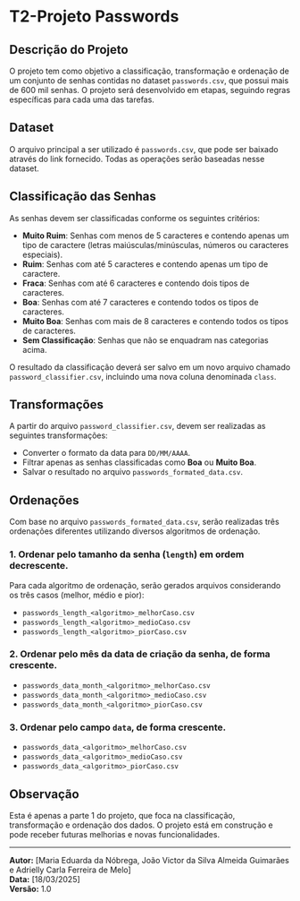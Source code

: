 # T2-Projeto Passwords

## Descrição do Projeto
O projeto tem como objetivo a classificação, transformação e ordenação de um conjunto de senhas contidas no dataset `passwords.csv`, que possui mais de 600 mil senhas. O projeto será desenvolvido em etapas, seguindo regras específicas para cada uma das tarefas.

## Dataset
O arquivo principal a ser utilizado é `passwords.csv`, que pode ser baixado através do link fornecido. Todas as operações serão baseadas nesse dataset.

## Classificação das Senhas
As senhas devem ser classificadas conforme os seguintes critérios:

- **Muito Ruim**: Senhas com menos de 5 caracteres e contendo apenas um tipo de caractere (letras maiúsculas/minúsculas, números ou caracteres especiais).
- **Ruim**: Senhas com até 5 caracteres e contendo apenas um tipo de caractere.
- **Fraca**: Senhas com até 6 caracteres e contendo dois tipos de caracteres.
- **Boa**: Senhas com até 7 caracteres e contendo todos os tipos de caracteres.
- **Muito Boa**: Senhas com mais de 8 caracteres e contendo todos os tipos de caracteres.
- **Sem Classificação**: Senhas que não se enquadram nas categorias acima.

O resultado da classificação deverá ser salvo em um novo arquivo chamado `password_classifier.csv`, incluindo uma nova coluna denominada `class`.

## Transformações
A partir do arquivo `password_classifier.csv`, devem ser realizadas as seguintes transformações:

- Converter o formato da data para `DD/MM/AAAA`.
- Filtrar apenas as senhas classificadas como **Boa** ou **Muito Boa**.
- Salvar o resultado no arquivo `passwords_formated_data.csv`.

## Ordenações
Com base no arquivo `passwords_formated_data.csv`, serão realizadas três ordenações diferentes utilizando diversos algoritmos de ordenação.

### 1. Ordenar pelo tamanho da senha (`length`) em ordem decrescente.
Para cada algoritmo de ordenação, serão gerados arquivos considerando os três casos (melhor, médio e pior):

- `passwords_length_<algoritmo>_melhorCaso.csv`
- `passwords_length_<algoritmo>_medioCaso.csv`
- `passwords_length_<algoritmo>_piorCaso.csv`

### 2. Ordenar pelo mês da data de criação da senha, de forma crescente.
- `passwords_data_month_<algoritmo>_melhorCaso.csv`
- `passwords_data_month_<algoritmo>_medioCaso.csv`
- `passwords_data_month_<algoritmo>_piorCaso.csv`

### 3. Ordenar pelo campo `data`, de forma crescente.
- `passwords_data_<algoritmo>_melhorCaso.csv`
- `passwords_data_<algoritmo>_medioCaso.csv`
- `passwords_data_<algoritmo>_piorCaso.csv`

## Observação
Esta é apenas a parte 1 do projeto, que foca na classificação, transformação e ordenação dos dados. O projeto está em construção e pode receber futuras melhorias e novas funcionalidades.

---

**Autor:** [Maria Eduarda da Nóbrega, João Victor da Silva Almeida Guimarães e Adrielly Carla Ferreira de Melo]  
**Data:** [18/03/2025]  
**Versão:** 1.0
